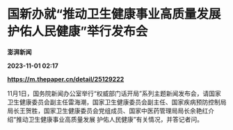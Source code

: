 # 国新办就“推动卫生健康事业高质量发展 护佑人民健康”举行发布会
**澎湃新闻**

**2023-11-01 02:17**

**https://m.thepaper.cn/detail/25129222**

11月1日，国务院新闻办公室举行“权威部门话开局”系列主题新闻发布会，请国家卫生健康委员会副主任雷海潮，国家卫生健康委员会副主任、国家疾病预防控制局局长王贺胜，国家卫生健康委员会党组成员、国家中医药管理局局长余艳红介绍“推动卫生健康事业高质量发展 护佑人民健康”有关情况，并答记者问。